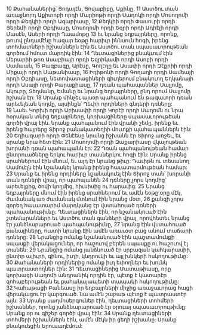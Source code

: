 10 Քահանաներից՝ Յոդայէն, Յովաբիբը, Աքինը, 11 Աստծու տան առաջնորդ Աքիտոբի որդի Մարիոթի որդի Սադոկի որդի Մոսողոմի որդի Քեղկիի որդի Ազարիասը, 12 Քեղկիի որդի Փասուրի որդի Յերեմի որդի Օբդիասը, Մոսողոմի որդի Եզրի որդի Ադիէլի որդի Մասէն, Ասերի որդի Ղաամոթը 13 եւ նրանց եղբայրները, որոնք, թուով ընդամէնը հազար եօթը հարիւր իննսուն հոգի, իրենց տոհմատների իշխաններն էին եւ Աստծու տան սպասաւորութեան գործում հմուտ մարդիկ էին:
14 Ղեւտացիներից բնակւում էին Մերարիի թոռ Ասաբիայի որդի Եզրիկամի որդի Ասոբի որդի Սամաան, 15 Բագբագը, Արէսը, Գողէղը եւ Ասափի որդի Զէքրիի որդի Միքայի որդի Մաթանիասը, 16 Իդիթոնի որդի Գողաղի որդի Սամեայի որդի Օբդիասը, նետոփատացիների գիւղերում բնակուող Եղկանայի որդի Ասայի որդի Բարաքիասը, 17 դռան պահապաններ Սալլոմը, Ակուբը, Տեղմանը, Եմանը եւ նրանց եղբայրները, ընդ որում Սալլոմը իշխան էր: 18 Սրանք մինչեւ այսօր պահպանում են թագաւորի դռան արեւելեան կողմը, այսինքն՝ Ղեւիի որդիների գնդերի դռները: 19 Նաեւ Կորխի որդի Աբիսափի որդի Կորէի որդի Սաղոմն ու նրա հօրական տնից եղբայրները, կորխացիները սպասաւորութեան գործի վրայ էին. նրանք պահպանում էին վրանի շեմը. իրենք եւ իրենց հայրերը Տիրոջ բանակատեղիի մուտքի պահապաններն էին: 20 Եղիազարի որդի Փենէեսը նրանց իշխանն էր Տիրոջ առջեւ, եւ սրանք նրա հետ էին: 21 Մոսողոմի որդի Զաքարիասը վկայութեան խորանի դռան պահապանն էր: 22 Դռան պահպանութեան համար ընտրուածները երկու հարիւր տասներկու հոգի էին: Սրանք իրենց սրահներում էին մնում, եւ այդ էր նրանց թիւը: Դաւիթն ու տեսանող Սամուէլն էին նշանակել նրանց իրենց հաւատարմութեան համար: 23 Սրանք եւ իրենց որդիները նշանակուել էին Տիրոջ տան՝ խորանի տան դռների վրայ, որ պահպանեն 24 դռները չորս կողմից՝ արեւելքից, ծովի կողմից, հիւսիսից ու հարաւից: 25 Նրանց եղբայրները մնում էին իրենց սրահներում եւ ամէն եօթը օրը մէկ, ժամանակ առ ժամանակ մտնում էին նրանց մօտ, 26 քանզի չորս զօրեղ հաւատարիմ մարդկանց էր վստահուած դռների պահպանութիւնը: Ղեւտացիներն էին, որ նշանակուած էին շտեմարանների եւ Աստծու տան գանձերի վրայ, որովհետեւ նրանց էր յանձնարարուած պահպանութիւնը, 27 նրանց էին վստահուած բանալիները, ուստի նրանք էին ամէն առաւօտ բաց անում տաճարի դռները: 28 Նրանցից ոմանք նշանակուած էին պաշտամունքի սպասքի վերակացուներ, որ հաշուով բերեն սպասքը ու հաշուով էլ տանեն: 29 Նրանցից ոմանց յանձնուած էր սրբազան կահկարասիի, ընտիր ալիւրի, գինու, իւղի, կնդրուկի եւ այլ խնկերի հսկողութիւնը: 30 Քահանաների որդիներից ոմանք իւղ եփողներ եւ խունկ պատրաստողներ էին: 31 Ղեւտացիներից Մատաթիասը, որը կորխացի Սաղոմի անդրանիկ որդին էր, պէտք է կատարէր զոհաբերութեան եւ քահանայապետի տապակի հսկողութիւնը: 32 Կահաթացի Բանեասը իր եղբայրների միջից առաջաւորաց հացի վերակացու էր կարգուած. նա ամէն շաբաթ պէտք է պատրաստէր այն: 33 Սրանք սաղմոսերգուներ էին, ղեւտացիների տոհմերի իշխաններ, որոնց յանձնարարուած էր օրուայ սպասաւորութիւնը: Սրանք օր ու գիշեր գործի վրայ էին: 34 Սրանք ղեւտացիների տոհմերի իշխաններն էին, ամէն մէկն իր ցեղի իշխանը: Սրանք բնակուեցին Երուսաղէմում:
